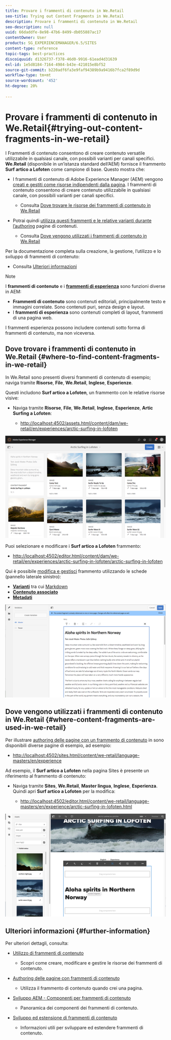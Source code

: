 ```yaml
---
title: Provare i frammenti di contenuto in We.Retail
seo-title: Trying out Content Fragments in We.Retail
description: Provare i frammenti di contenuto in We.Retail
seo-description: null
uuid: 66daddfe-8e98-47b6-8499-db055887ac17
contentOwner: User
products: SG_EXPERIENCEMANAGER/6.5/SITES
content-type: reference
topic-tags: best-practices
discoiquuid: d1326737-f378-46d0-9916-61ead4d31639
exl-id: 1e5d8184-7164-4984-b43e-421015e8bf52
source-git-commit: b220adf6fa3e9faf94389b9a9416b7fca2f89d9d
workflow-type: tm+mt
source-wordcount: '452'
ht-degree: 20%

---
```


# Provare i frammenti di contenuto in We.Retail{#trying-out-content-fragments-in-we-retail}

I Frammenti di contenuto consentono di creare contenuto versatile utilizzabile in qualsiasi canale, con possibili varianti per canali specifici. **We.Retail** (disponibile in un’istanza standard dell’AEM) fornisce il frammento **Surf artico a Lofoten** come campione di base. Questo mostra che:

* I frammenti di contenuto di Adobe Experience Manager (AEM) vengono [creati e gestiti come risorse indipendenti dalla pagina](/help/assets/content-fragments/content-fragments.md). I frammenti di contenuto consentono di creare contenuto utilizzabile in qualsiasi canale, con possibili varianti per canali specifici.

   * Consulta [Dove trovare le risorse dei frammenti di contenuto in We.Retail](#where-to-find-content-fragments-in-we-retail)

* Potrai quindi [utilizza questi frammenti e le relative varianti durante l’authoring](/help/sites-authoring/content-fragments.md) pagine di contenuti.

   * Consulta [Dove vengono utilizzati i frammenti di contenuto in We.Retail](#where-content-fragments-are-used-in-we-retail)

Per la documentazione completa sulla creazione, la gestione, l’utilizzo e lo sviluppo di frammenti di contenuto:

* Consulta [Ulteriori informazioni](#further-information)

>[!NOTE]
>
>I **frammenti di contenuto** e i **[frammenti di esperienza](/help/sites-authoring/experience-fragments.md)** sono funzioni diverse in AEM:
>
>* **Frammenti di contenuto** sono contenuti editoriali, principalmente testo e immagini correlate. Sono contenuti puri, senza design e layout.
>* I **frammenti di esperienza** sono contenuti completi di layout, frammenti di una pagina web.
>
>I frammenti esperienza possono includere contenuti sotto forma di frammenti di contenuto, ma non viceversa.

## Dove trovare i frammenti di contenuto in We.Retail {#where-to-find-content-fragments-in-we-retail}

In We.Retail sono presenti diversi frammenti di contenuto di esempio; naviga tramite **Risorse**, **File**, **We.Retail**, **Inglese**, **Esperienze**.

Questi includono **Surf artico a Lofoten**, un frammento con le relative risorse visive:

* Naviga tramite **Risorse**, **File**, **We.Retail**, **Inglese**, **Esperienze**, **Artic Surfing a Lofoten**:

   * [http://localhost:4502/assets.html/content/dam/we-retail/en/experiences/arctic-surfing-in-lofoten](http://localhost:4502/assets.html/content/dam/we-retail/en/experiences/arctic-surfing-in-lofoten)

![cf-44](assets/cf-44.png)

Puoi selezionare e modificare i **Surf artico a Lofoten** frammento:

* [http://localhost:4502/editor.html/content/dam/we-retail/en/experiences/arctic-surfing-in-lofoten/arctic-surfing-in-lofoten](http://localhost:4502/editor.html/content/dam/we-retail/en/experiences/arctic-surfing-in-lofoten/arctic-surfing-in-lofoten)

Qui è possibile [modifica e gestisci](/help/assets/content-fragments/content-fragments.md) frammento utilizzando le schede (pannello laterale sinistro):

<!--![](do-not-localize/cf-45-aa.png) ![](do-not-localize/cf-45-a.png) ASSET does not exist-->

* **[Varianti](/help/assets/content-fragments/content-fragments-variations.md)** tra cui [Markdown](/help/assets/content-fragments/content-fragments-markdown.md)
* **[Contenuto associato](/help/assets/content-fragments/content-fragments-assoc-content.md)**
* **[Metadati](/help/assets/content-fragments/content-fragments-metadata.md)**

![cf-46](assets/cf-46.png)

## Dove vengono utilizzati i frammenti di contenuto in We.Retail {#where-content-fragments-are-used-in-we-retail}

Per illustrare [authoring delle pagine con un frammento di contenuto](/help/sites-authoring/content-fragments.md) in sono disponibili diverse pagine di esempio, ad esempio:

* [http://localhost:4502/sites.html/content/we-retail/language-masters/en/experience](http://localhost:4502/sites.html/content/we-retail/language-masters/en/experience)

Ad esempio, il **Surf artico a Lofoten** nella pagina Sites è presente un riferimento al frammento di contenuto:

* Naviga tramite **Sites**, **We.Retail**, **Master lingua**, **Inglese**, **Esperienza**. Quindi apri **Surf artico a Lofoten** per la modifica:

   * [http://localhost:4502/editor.html/content/we-retail/language-masters/en/experience/arctic-surfing-in-lofoten.html](http://localhost:4502/editor.html/content/we-retail/language-masters/en/experience/arctic-surfing-in-lofoten.html)

![cf-53](assets/cf-53.png)

## Ulteriori informazioni {#further-information}

Per ulteriori dettagli, consulta:

* [Utilizzo di frammenti di contenuto](/help/assets/content-fragments/content-fragments.md)

   * Scopri come creare, modificare e gestire le risorse dei frammenti di contenuto.

* [Authoring delle pagine con frammenti di contenuto](/help/sites-authoring/content-fragments.md)

   * Utilizza il frammento di contenuto quando crei una pagina.

* [Sviluppo AEM - Componenti per frammenti di contenuto](/help/sites-developing/components-content-fragments.md)

   * Panoramica dei componenti dei frammenti di contenuto.

* [Sviluppo ed estensione di frammenti di contenuto](/help/sites-developing/customizing-content-fragments.md)

   * Informazioni utili per sviluppare ed estendere frammenti di contenuto.
